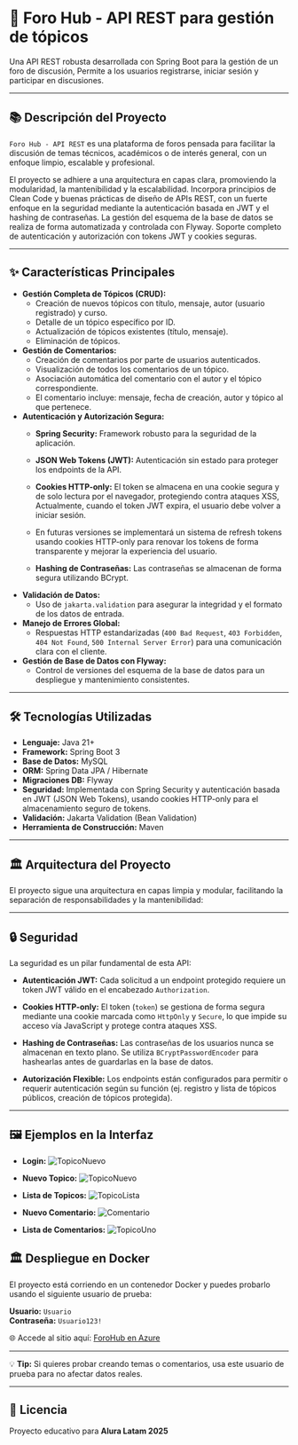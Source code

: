 # 🚀 Foro Hub - API REST para gestión de tópicos

Una API REST robusta desarrollada con Spring Boot para la gestión de un foro de discusión, Permite a los usuarios registrarse, iniciar sesión y participar en discusiones.

---

## 📚 Descripción del Proyecto

`Foro Hub - API REST` es una plataforma de foros pensada para facilitar la discusión de temas técnicos, académicos o de interés general, con un enfoque limpio, escalable y profesional.

El proyecto se adhiere a una arquitectura en capas clara, promoviendo la modularidad, la mantenibilidad y la escalabilidad. Incorpora principios de Clean Code y buenas prácticas de diseño de APIs REST, con un fuerte enfoque en la seguridad mediante la autenticación basada en JWT y el hashing de contraseñas. La gestión del esquema de la base de datos se realiza de forma automatizada y controlada con Flyway.
Soporte completo de autenticación y autorización con tokens JWT y cookies seguras.

---

## ✨ Características Principales

* **Gestión Completa de Tópicos (CRUD):**
    * Creación de nuevos tópicos con título, mensaje, autor (usuario registrado) y curso.
    * Detalle de un tópico específico por ID.
    * Actualización de tópicos existentes (título, mensaje).
    * Eliminación de tópicos.
* **Gestión de Comentarios:**
    * Creación de comentarios por parte de usuarios autenticados.
    * Visualización de todos los comentarios de un tópico.
    * Asociación automática del comentario con el autor y el tópico correspondiente.
    * El comentario incluye: mensaje, fecha de creación, autor y tópico al que pertenece.
* **Autenticación y Autorización Segura:**
    * **Spring Security:** Framework robusto para la seguridad de la aplicación.
    * **JSON Web Tokens (JWT):** Autenticación sin estado para proteger los endpoints de la API.
    * **Cookies HTTP-only:** El token se almacena en una cookie segura y de solo lectura por el navegador, protegiendo contra ataques XSS, Actualmente, cuando el token JWT expira, el usuario debe volver a iniciar sesión.

    * En futuras versiones se implementará un sistema de refresh tokens usando cookies HTTP-only para renovar los tokens de forma transparente y mejorar la experiencia del usuario.

    * **Hashing de Contraseñas:** Las contraseñas se almacenan de forma segura utilizando BCrypt.
* **Validación de Datos:**
    * Uso de `jakarta.validation` para asegurar la integridad y el formato de los datos de entrada.
* **Manejo de Errores Global:**
    * Respuestas HTTP estandarizadas (`400 Bad Request`, `403 Forbidden`, `404 Not Found`, `500 Internal Server Error`) para una comunicación clara con el cliente.
* **Gestión de Base de Datos con Flyway:**
    * Control de versiones del esquema de la base de datos para un despliegue y mantenimiento consistentes.

---

## 🛠️ Tecnologías Utilizadas

* **Lenguaje:** Java 21+
* **Framework:** Spring Boot 3
* **Base de Datos:** MySQL
* **ORM:** Spring Data JPA / Hibernate
* **Migraciones DB:** Flyway
* **Seguridad:** Implementada con Spring Security y autenticación basada en JWT (JSON Web Tokens), usando cookies HTTP-only para el almacenamiento seguro de tokens.
* **Validación:** Jakarta Validation (Bean Validation)
* **Herramienta de Construcción:** Maven

---

## 🏛️ Arquitectura del Proyecto

El proyecto sigue una arquitectura en capas limpia y modular, facilitando la separación de responsabilidades y la mantenibilidad:

---

## 🔒 Seguridad

La seguridad es un pilar fundamental de esta API:

* **Autenticación JWT:** Cada solicitud a un endpoint protegido requiere un token JWT válido en el encabezado `Authorization`.
* **Cookies HTTP-only:** El token (`token`) se gestiona de forma segura mediante una cookie marcada como `HttpOnly` y `Secure`, lo que impide su acceso vía JavaScript y protege contra ataques XSS.

* **Hashing de Contraseñas:** Las contraseñas de los usuarios nunca se almacenan en texto plano. Se utiliza `BCryptPasswordEncoder` para hashearlas antes de guardarlas en la base de datos.
* **Autorización Flexible:** Los endpoints están configurados para permitir o requerir autenticación según su función (ej. registro y lista de tópicos públicos, creación de tópicos protegida).

---

## 🖼️ Ejemplos en la Interfaz
* **Login:**
![TopicoNuevo](https://i.imgur.com/lsfdTp2.png)

* **Nuevo Topico:**
![TopicoNuevo](https://i.imgur.com/c0UokZk.png)

* **Lista de Topicos:**
![TopicoLista](https://i.imgur.com/Re0sIyF.png)

* **Nuevo Comentario:**
![Comentario](https://i.imgur.com/DVDAuPT.png)

* **Lista de Comentarios:**
![TopicoUno](https://i.imgur.com/C9z278a.png)

## 🏛 Despliegue en Docker

El proyecto está corriendo en un contenedor Docker y puedes probarlo usando el siguiente usuario de prueba:

**Usuario:** `Usuario`  
**Contraseña:** `Usuario123!`

🌐 Accede al sitio aquí: [ForoHub en Azure](http://20.163.60.146/forohub)

---

💡 **Tip:** Si quieres probar creando temas o comentarios, usa este usuario de prueba para no afectar datos reales.

---

## 📜 **Licencia**

Proyecto educativo para **Alura Latam 2025**
